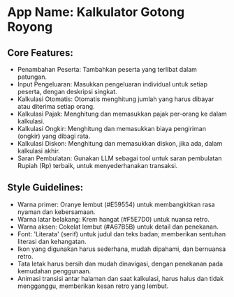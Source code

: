 # **App Name**: Kalkulator Gotong Royong

## Core Features:

- Penambahan Peserta: Tambahkan peserta yang terlibat dalam patungan.
- Input Pengeluaran: Masukkan pengeluaran individual untuk setiap peserta, dengan deskripsi singkat.
- Kalkulasi Otomatis: Otomatis menghitung jumlah yang harus dibayar atau diterima setiap orang.
- Kalkulasi Pajak: Menghitung dan memasukkan pajak per-orang ke dalam kalkulasi.
- Kalkulasi Ongkir: Menghitung dan memasukkan biaya pengiriman (ongkir) yang dibagi rata.
- Kalkulasi Diskon: Menghitung dan memasukkan diskon, jika ada, dalam kalkulasi akhir.
- Saran Pembulatan: Gunakan LLM sebagai tool untuk saran pembulatan Rupiah (Rp) terbaik, untuk menyederhanakan transaksi.

## Style Guidelines:

- Warna primer: Oranye lembut (#E59554) untuk membangkitkan rasa nyaman dan kebersamaan.
- Warna latar belakang: Krem hangat (#F5E7D0) untuk nuansa retro.
- Warna aksen: Cokelat lembut (#A67B5B) untuk detail dan penekanan.
- Font: 'Literata' (serif) untuk judul dan teks badan; memberikan sentuhan literasi dan kehangatan.
- Ikon yang digunakan harus sederhana, mudah dipahami, dan bernuansa retro.
- Tata letak harus bersih dan mudah dinavigasi, dengan penekanan pada kemudahan penggunaan.
- Animasi transisi antar halaman dan saat kalkulasi, harus halus dan tidak mengganggu, memberikan kesan retro yang lembut.